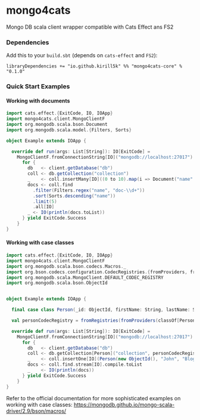 mongo4cats
==========

Mongo DB scala client wrapper compatible with Cats Effect ans FS2

### Dependencies

Add this to your `build.sbt` (depends on `cats-effect` and `FS2`):

```
libraryDependencies += "io.github.kirill5k" %% "mongo4cats-core" % "0.1.0"
```

### Quick Start Examples

#### Working with documents

```scala
import cats.effect.{ExitCode, IO, IOApp}
import mongo4cats.client.MongoClientF
import org.mongodb.scala.bson.Document
import org.mongodb.scala.model.{Filters, Sorts}

object Example extends IOApp {

  override def run(args: List[String]): IO[ExitCode] =
    MongoClientF.fromConnectionString[IO]("mongodb://localhost:27017").use { client =>
      for {
        db   <- client.getDatabase("db")
        coll <- db.getCollection("collection")
        _    <- coll.insertMany[IO]((0 to 10).map(i => Document("name" -> s"doc-$i")).toList)
        docs <- coll.find
          .filter(Filters.regex("name", "doc-\\d+"))
          .sort(Sorts.descending("name"))
          .limit(5)
          .all[IO]
        _ <- IO(println(docs.toList))
      } yield ExitCode.Success
    }
}
```

#### Working with case classes

```scala
import cats.effect.{ExitCode, IO, IOApp}
import mongo4cats.client.MongoClientF
import org.mongodb.scala.bson.codecs.Macros._
import org.bson.codecs.configuration.CodecRegistries.{fromProviders, fromRegistries}
import org.mongodb.scala.MongoClient.DEFAULT_CODEC_REGISTRY
import org.mongodb.scala.bson.ObjectId


object Example extends IOApp {

  final case class Person(_id: ObjectId, firstName: String, lastName: String)

  val personCodecRegistry = fromRegistries(fromProviders(classOf[Person]), DEFAULT_CODEC_REGISTRY)

  override def run(args: List[String]): IO[ExitCode] =
    MongoClientF.fromConnectionString[IO]("mongodb://localhost:27017").use { client =>
      for {
        db   <- client.getDatabase("db")
        coll <- db.getCollection[Person]("collection", personCodecRegistry)
        _    <- coll.insertOne[IO](Person(new ObjectId(), "John", "Bloggs"))
        docs <- coll.find.stream[IO].compile.toList
        _    <- IO(println(docs))
      } yield ExitCode.Success
    }
}
```

Refer to the official documentation for more sophisticated examples on working with case classes: https://mongodb.github.io/mongo-scala-driver/2.9/bson/macros/
